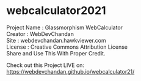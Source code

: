 # webcalculator2021

  Project Name : Glassmorphism WebCalculator       
  Creator : WebDevChandan 		                     
  Site : webdevchandan.hawkviewer.com              
  License : Creative Commons Attribution License   
  Share and Use This With Proper Credit.           
                                                   
 

Check out this Project LIVE on: https://webdevchandan.github.io/webcalculator21/
